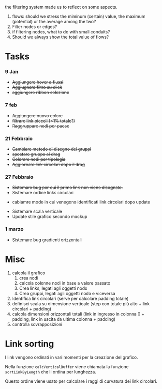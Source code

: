 the filtering system made us to reflect on some aspects.

1. flows: should we stress the miminum (certain) value, the maximum (potential) or the average among the two?
2. Filter nodes or edges?
3. if filtering nodes, what to do with small conduits?
4. Should we always show the total value of flows?

# Tasks

### 9 Jan

* ~~Aggiungere hover a flussi~~
* ~~Aggiugnere filtro su click~~
* ~~aggiungere ribbon selezione~~

### 7 feb

* ~~Aggiungere nuovo colore~~
* ~~filtrare link piccoli (<1% totale?)~~
* ~~Raggruppare nodi per paese~~

### 21 Febbraio
* ~~Cambiare metodo di disegno dei gruppi~~
* ~~spostare gruppo al drag~~
* ~~Colorare nodi per tipologia~~
* ~~Aggiornare link circolari dopo il drag~~

### 27 Febbraio
* ~~Sistemare bug per cui il primo link non viene disegnato.~~
* Sistemare ordine links circolari
+ cabiamre modo in cui venegono identificati link circolari dopo update
* Sistemare scala verticale
* Update stile grafico secondo mockup

### 1 marzo

* Sistemare bug gradienti orizzontali

# Misc

1. calcola il grafico
   1. crea nodi
   2. calcola colonne nodi in base a valore passato
   3. Crea links, legati agli oggetti nodo
   4. Crea gruppi, legati agli oggetti nodo e viceversa
2. Identifica link circolari (serve per calcolare padding totale)
3. definisci scala su dimensione verticale (step con totale più alto + link circolari + padding)
4. calcola dimensioni orizzontali totali (link in ingresso in colonna 0 + padding, link in uscita da ultima colonna + padding)
5. controlla sovrapposizioni

# Link sorting

I link vengono ordinati in vari momenti per la creazione del grafico.

Nella funzione `calcVerticalBuffer` viene chiamata la funzione `sortLinkByLength` che li ordina per lunghezza.

Questo ordine viene usato per calcolare i raggi di curvatura dei link circolari.
